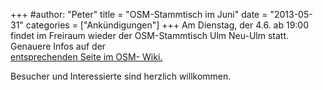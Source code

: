 +++
#author: "Peter"
title = "OSM-Stammtisch im Juni"
date = "2013-05-31"
categories = ["Ankündigungen"]
+++
Am Dienstag, der 4.6. ab 19:00 findet im Freiraum wieder der OSM-Stammtisch
Ulm Neu-Ulm statt. Genauere Infos auf der  
[entsprechenden Seite im OSM-
Wiki.](http://wiki.openstreetmap.org/wiki/Ulm_Neu-Ulm/Stammtisch "OSM Ulm" )

Besucher und Interessierte sind herzlich willkommen.

